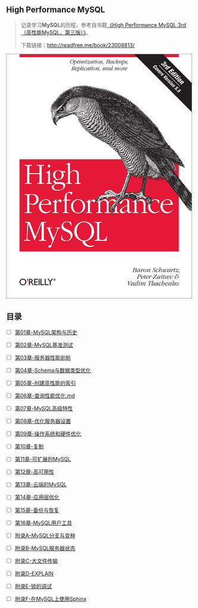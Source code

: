 ## High Performance MySQL

> 记录学习**MySQL**的历程，参考自书籍[《High Performance MySQL,3rd （高性能MySQL，第三版）》](https://book.douban.com/subject/23008813/)。
>
> 下载链接：<http://readfree.me/book/23008813/>

![cover](assets/cover.jpg) 

## 目录

- [ ] [第01章-MySQL架构与历史](第01章-MySQL架构与历史.md)
- [ ] [第02章-MySQL基准测试](第02章-MySQL基准测试.md)
- [ ] [第03章-服务器性能剖析](第03章-服务器性能剖析.md)
- [ ] [第04章-Schema与数据类型优化](第04章-Schema与数据类型优化.md)
- [ ] [第05章-创建高性能的索引](第05章-创建高性能的索引.md)
- [ ] [第06章-查询性能优化.md](第06章-查询性能优化.md)
- [ ] [第07章-MySQL高级特性](第07章-MySQL高级特性.md)
- [ ] [第08章-优化服务器设置](第08章-优化服务器设置.md)
- [ ] [第09章-操作系统和硬件优化](第09章-操作系统和硬件优化.md)
- [ ] [第10章-复制](第10章-复制.md)
- [ ] [第11章-可扩展的MySQL](第11章-可扩展的MySQL.md)
- [ ] [第12章-高可用性](第12章-高可用性.md)
- [ ] [第13章-云端的MySQL](第13章-云端的MySQL.md)
- [ ] [第14章-应用层优化](第14章-应用层优化.md)
- [ ] [第15章-备份与恢复](第15章-备份与恢复.md)
- [ ] [第16章-MySQL用户工具](第16章-MySQL用户工具.md)
- [ ] [附录A-MySQL分支与变种](附录A-MySQL分支与变种.md)
- [ ] [附录B-MySQL服务器状态](附录B-MySQL服务器状态.md)
- [ ] [附录C-大文件传输](附录C-大文件传输.md)
- [ ] [附录D-EXPLAIN](附录D-EXPLAIN.md)
- [ ] [附录E-锁的调试](附录E-锁的调试.md)
- [ ] [附录F-在MySQL上使用Sphinx](附录F-在MySQL上使用Sphinx.md)

